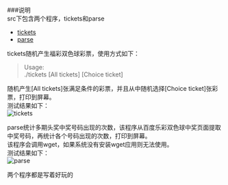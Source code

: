 
###说明    
src下包含两个程序，tickets和parse

* [tickets][1]    
* [parse][2]    

[1]: https://github.com/3null/the_double_chromosphere/blob/master/src/tickets.c "tickets.c"    
[2]: https://github.com/3null/the_double_chromosphere/blob/master/src/parse.c "parse.c"    


tickets随机产生福彩双色球彩票，使用方式如下：    
>Usage:    
>        ./tickets [All tickets] [Choice ticket]
    
随机产生[All tickets]张满足条件的彩票，并且从中随机选择[Choice ticket]张彩票，打印到屏幕。    
测试结果如下：    
![tickets](https://github.com/3null/the_double_chromosphere/blob/master/other/tickets_out.png)    


parse统计多期头奖中奖号码出现的次数，该程序从百度乐彩双色球中奖页面提取中奖号码，再统计各个号码出现的次数，打印到屏幕。    
该程序会调用wget，如果系统没有安装wget应用则无法使用。    
测试结果如下：    
![parse](https://github.com/3null/the_double_chromosphere/blob/master/other/parse_out.png)    

两个程序都是写着好玩的


